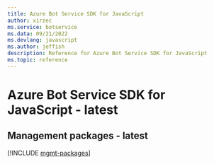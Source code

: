 ```yaml
---
title: Azure Bot Service SDK for JavaScript
author: xirzec
ms.service: botservice
ms.data: 09/21/2022
ms.devlang: javascript
ms.author: jeffish
description: Reference for Azure Bot Service SDK for JavaScript
ms.topic: reference
---
```

# Azure Bot Service SDK for JavaScript - latest

## Management packages - latest
[!INCLUDE [mgmt-packages](bot-service-mgmt-index.md)]
